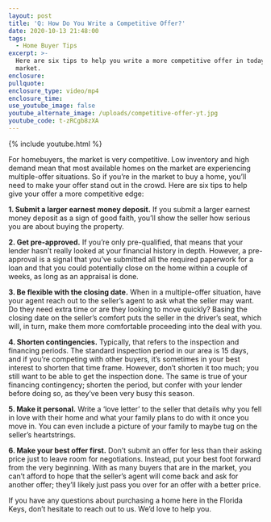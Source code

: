 ```yaml
---
layout: post
title: 'Q: How Do You Write a Competitive Offer?'
date: 2020-10-13 21:48:00
tags:
  - Home Buyer Tips
excerpt: >-
  Here are six tips to help you write a more competitive offer in today’s
  market.
enclosure:
pullquote:
enclosure_type: video/mp4
enclosure_time:
use_youtube_image: false
youtube_alternate_image: /uploads/competitive-offer-yt.jpg
youtube_code: t-zRCgb8zXA
---
```


{% include youtube.html %}

For homebuyers, the market is very competitive. Low inventory and high demand mean that most available homes on the market are experiencing multiple-offer situations. So if you’re in the market to buy a home, you’ll need to make your offer stand out in the crowd. Here are six tips to help give your offer a more competitive edge:

**1\. Submit a larger earnest money deposit.** If you submit a larger earnest money deposit as a sign of good faith, you’ll show the seller how serious you are about buying the property.&nbsp;

**2\. Get pre-approved.** If you’re only pre-qualified, that means that your lender hasn’t really looked at your financial history in depth. However, a pre-approval is a signal that you’ve submitted all the required paperwork for a loan and that you could potentially close on the home within a couple of weeks, as long as an appraisal is done.&nbsp;

**3\. Be flexible with the closing date.** When in a multiple-offer situation, have your agent reach out to the seller’s agent to ask what the seller may want. Do they need extra time or are they looking to move quickly? Basing the closing date on the seller’s comfort puts the seller in the driver’s seat, which will, in turn, make them more comfortable proceeding into the deal with you.

**4\. Shorten contingencies.** Typically, that refers to the inspection and financing periods. The standard inspection period in our area is 15 days, and if you’re competing with other buyers, it’s sometimes in your best interest to shorten that time frame. However, don’t shorten it too much; you still want to be able to get the inspection done. The same is true of your financing contingency; shorten the period, but confer with your lender before doing so, as they’ve been very busy this season.

**5\. Make it personal.** Write a ‘love letter’ to the seller that details why you fell in love with their home and what your family plans to do with it once you move in. You can even include a picture of your family to maybe tug on the seller’s heartstrings.&nbsp;

**6\. Make your best offer first.** Don’t submit an offer for less than their asking price just to leave room for negotiations. Instead, put your best foot forward from the very beginning. With as many buyers that are in the market, you can’t afford to hope that the seller’s agent will come back and ask for another offer; they’ll likely just pass you over for an offer with a better price.

If you have any questions about purchasing a home here in the Florida Keys, don’t hesitate to reach out to us. We’d love to help you.